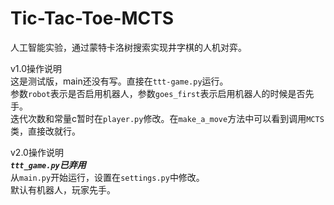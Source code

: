 # Tic-Tac-Toe-MCTS
人工智能实验，通过蒙特卡洛树搜索实现井字棋的人机对弈。  

v1.0操作说明  
这是测试版，main还没有写。直接在`ttt-game.py`运行。  
参数`robot`表示是否启用机器人，参数`goes_first`表示启用机器人的时候是否先手。  
迭代次数和常量c暂时在`player.py`修改。在`make_a_move`方法中可以看到调用`MCTS`类，直接改就行。  

v2.0操作说明  
***`ttt_game.py`已弃用***  
从`main.py`开始运行，设置在`settings.py`中修改。  
默认有机器人，玩家先手。